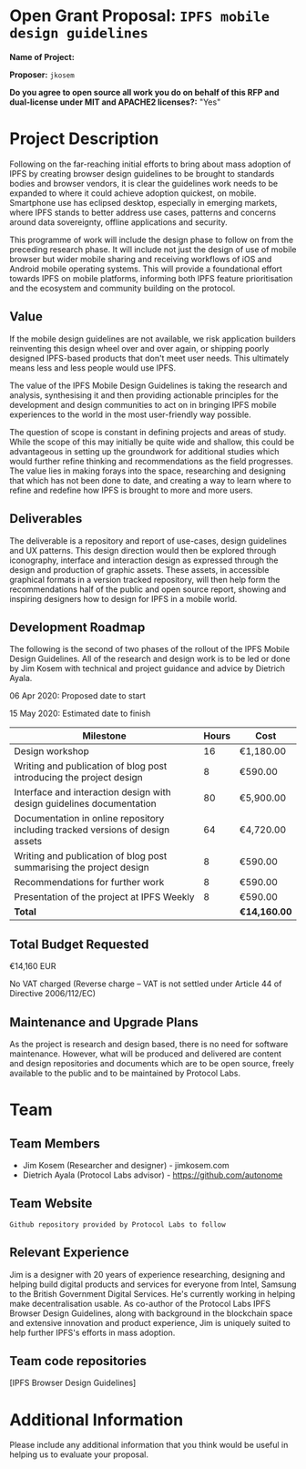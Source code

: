 # Open Grant Proposal: `IPFS mobile design guidelines`

**Name of Project:**

**Proposer:** `jkosem`

**Do you agree to open source all work you do on behalf of this RFP and dual-license under MIT and APACHE2 licenses?:** "Yes"

# Project Description

Following on the far-reaching initial efforts to bring about mass adoption of IPFS by creating browser design guidelines to be brought to standards bodies and browser vendors, it is clear the guidelines work needs to be expanded to where it could achieve adoption quickest, on mobile. Smartphone use has eclipsed desktop, especially in emerging markets, where IPFS stands to better address use cases, patterns and concerns around data sovereignty, offline applications and security.

This programme of work will include the design phase to follow on from the preceding research phase. It will include not just the design of use of mobile browser but wider mobile sharing and receiving workflows of iOS and Android mobile operating systems. This will provide a foundational effort towards IPFS on mobile platforms, informing both IPFS feature prioritisation and the ecosystem and community building on the protocol.

## Value

If the mobile design guidelines are not available, we risk application builders reinventing this design wheel over and over again, or shipping poorly designed IPFS-based products that don't meet user needs. This ultimately means less and less people would use IPFS. 

The value of the IPFS Mobile Design Guidelines is taking the research and analysis, synthesising it and then providing actionable principles for the development and design communities to act on in bringing IPFS mobile experiences to the world in the most user-friendly way possible.

The question of scope is constant in defining projects and areas of study. While the scope of this may initially be quite wide and shallow, this could be advantageous in setting up the groundwork for additional studies which would further refine thinking and recommendations as the field progresses. The value lies in making forays into the space, researching and designing that which has not been done to date, and creating a way to learn where to refine and redefine how IPFS is brought to more and more users.

## Deliverables

The deliverable is a repository and report of use-cases, design guidelines and UX patterns. This design direction would then be explored through iconography, interface and interaction design as expressed through the design and production of graphic assets. These assets, in accessible graphical formats in a version tracked repository, will then help form the recommendations half of the public and open source report, showing and inspiring designers how to design for IPFS in a mobile world.

## Development Roadmap

The following is the second of two phases of the rollout of the IPFS Mobile Design Guidelines. All of the research and design work is to be led or done by Jim Kosem with technical and project guidance and advice by Dietrich Ayala.


06 Apr 2020: Proposed date to start

15 May 2020: Estimated date to finish

Milestone | Hours | Cost
--- | --- | ---
Design workshop | 16 | €1,180.00
Writing and publication of blog post introducing the project design | 8 | €590.00
Interface and interaction design with design guidelines documentation | 80 | €5,900.00
Documentation in online repository including tracked versions of design assets | 64 | €4,720.00
Writing and publication of blog post summarising the project design | 8 | €590.00
Recommendations for further work | 8 | €590.00
Presentation of the project at IPFS Weekly | 8 | €590.00
**Total** |  | **€14,160.00**

## Total Budget Requested

€14,160 EUR

No VAT charged (Reverse charge – VAT is not settled under Article 44 of Directive 2006/112/EC)

## Maintenance and Upgrade Plans

As the project is research and design based, there is no need for software maintenance. However, what will be produced and delivered are content and design repositories and documents which are to be open source, freely available to the public and to be maintained by Protocol Labs.

# Team

## Team Members

- Jim Kosem (Researcher and designer) - jimkosem.com
- Dietrich Ayala (Protocol Labs advisor) - https://github.com/autonome

## Team Website

`Github repository provided by Protocol Labs to follow`

## Relevant Experience
 
Jim is a designer with 20 years of experience researching, designing and helping build digital products and services for everyone from Intel, Samsung to the British Government Digital Services. He's currently working in helping make decentralisation usable. As co-author of the Protocol Labs IPFS Browser Design Guidelines, along with background in the blockchain space and extensive innovation and product experience, Jim is uniquely suited to help further IPFS's efforts in mass adoption.

## Team code repositories

[IPFS Browser Design Guidelines]

# Additional Information

Please include any additional information that you think would be useful in helping us to evaluate your proposal.

